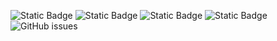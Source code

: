 ![Static Badge](https://img.shields.io/badge/blacklists-61-000000) ![Static Badge](https://img.shields.io/badge/blacklisted-2916518-cc0000) ![Static Badge](https://img.shields.io/badge/whitelisted-2250-00CC00) ![Static Badge](https://img.shields.io/badge/streaming_blacklist-28107-000000) ![GitHub issues](https://img.shields.io/github/issues/fabriziosalmi/blacklists)
